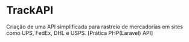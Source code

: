 # TrackAPI
Criação de uma API simplificada para rastreio de mercadorias em sites como UPS, FedEx, DHL e USPS. [Prática PHP(Laravel) API]
